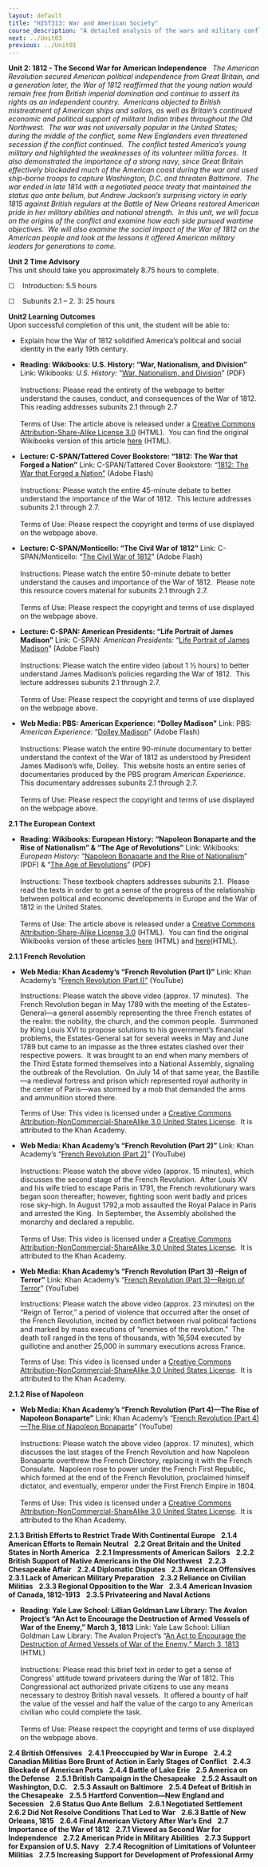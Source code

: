 ```yaml
---
layout: default
title: "HIST313: War and American Society"
course_description: "A detailed analysis of the wars and military conflicts that have shaped the social, political, and economic history of the United States from the colonial era to the present."
next: ../Unit03
previous: ../Unit01
---
```

**Unit 2: 1812 - The Second War for American Independence** <span
id="2"></span> 
*The American Revolution secured American political independence from
Great Britain, and a generation later, the War of 1812 reaffirmed that
the young nation would remain free from British imperial domination and
continue to assert its rights as an independent country.  Americans
objected to British mistreatment of American ships and sailors, as well
as Britain’s continued economic and political support of militant Indian
tribes throughout the Old Northwest.  The war was not universally
popular in the United States; during the middle of the conflict, some
New Englanders even threatened secession if the conflict continued.  The
conflict tested America’s young military and highlighted the weaknesses
of its volunteer militia forces.  It also demonstrated the importance of
a strong navy, since Great Britain effectively blockaded much of the
American coast during the war and used ship-borne troops to capture
Washington, D.C. and threaten Baltimore.  The war ended in late 1814
with a negotiated peace treaty that maintained the status quo ante
bellum, but Andrew Jackson’s surprising victory in early 1815 against
British regulars at the Battle of New Orleans restored American pride in
her military abilities and national strength.  In this unit, we will
focus on the origins of the conflict and examine how each side pursued
wartime objectives.  We will also examine the social impact of the War
of 1812 on the American people and look at the lessons it offered
American military leaders for generations to come.*

**Unit 2 Time Advisory**  
This unit should take you approximately 8.75 hours to complete.

☐    Introduction: 5.5 hours

☐    Subunits 2.1 – 2. 3: 25 hours

**Unit2 Learning Outcomes**  
Upon successful completion of this unit, the student will be able to:  
-   Explain how the War of 1812 solidified America’s political and
    social identity in the early 19th century.

-   **Reading: Wikibooks: U.S. History: “War, Nationalism, and
    Division”**
    Link: Wikibooks: *U.S. History:* “[War, Nationalism, and
    Division](http://www.saylor.org/site/wp-content/uploads/2011/03/US-History_War-Nationalism-and-Division.pdf)”
    (PDF)  
        
     Instructions: Please read the entirety of the webpage to better
    understand the causes, conduct, and consequences of the War of
    1812.  This reading addresses subunits 2.1 through 2.7  
        
     Terms of Use: The article above is released under a [Creative
    Commons Attribution-Share-Alike License
    3.0](http://creativecommons.org/licenses/by-sa/3.0/) (HTML).  You
    can find the original Wikibooks version of this article
    [here](http://en.wikibooks.org/wiki/US_History/War,_Nationalism,_and_Division)
    (HTML).

-   **Lecture: C-SPAN/Tattered Cover Bookstore: “1812: The War that
    Forged a Nation”**
    Link: C-SPAN/Tattered Cover Bookstore: “[1812: The War that Forged a
    Nation”](http://www.c-spanvideo.org/program/152128-1) (Adobe
    Flash)  
        
     Instructions: Please watch the entire 45-minute debate to better
    understand the importance of the War of 1812.  This lecture
    addresses subunits 2.1 through 2.7.  
        
     Terms of Use: Please respect the copyright and terms of use
    displayed on the webpage above.

-   **Lecture: C-SPAN/Monticello: “The Civil War of 1812”**
    Link: C-SPAN/Monticello: “[The Civil War of 1812<span
    style="display: none;"> </span><span
    style="display: none;"> </span>](http://www.c-spanvideo.org/program/297064-1)”
    <span style="display: none;"> </span><span
    style="display: none;"> </span>(Adobe Flash)  
        
     Instructions: Please watch the entire 50-minute debate to better
    understand the causes and importance of the War of 1812.  Please
    note this resource covers material for subunits 2.1 through 2.7.  
        
     Terms of Use: Please respect the copyright and terms of use
    displayed on the webpage above.

-   **Lecture: C-SPAN: American Presidents: “Life Portrait of James
    Madison”**
    Link: C-SPAN: *American Presidents:* “[Life Portrait of James
    Madison](http://www.c-spanvideo.org/program/Portrait)” (Adobe
    Flash)  
        
     Instructions: Please watch the entire video (about 1 ½ hours) to
    better understand James Madison’s policies regarding the War of
    1812.  This lecture addresses subunits 2.1 through 2.7.  
        
     Terms of Use: Please respect the copyright and terms of use
    displayed on the webpage above.

-   **Web Media: PBS: American Experience: “Dolley Madison”**
    Link: PBS: *American Experience:* “[Dolley
    Madison](http://video.pbs.org/video/1428450143)” (Adobe Flash)  
        
     Instructions: Please watch the entire 90-minute documentary to
    better understand the context of the War of 1812 as understood by
    President James Madison’s wife, Dolley.  This website hosts an
    entire series of documentaries produced by the PBS program *American
    Experience*.  This documentary addresses subunits 2.1 through
    2.7.   
        
     Terms of Use: Please respect the copyright and terms of use
    displayed on the webpage above.

**2.1 The European Context** <span id="2.1"></span> 
-   **Reading: Wikibooks: European History: “Napoleon Bonaparte and the
    Rise of Nationalism” & “The Age of Revolutions”**
    Link: Wikibooks: *European History:* “[Napoleon Bonaparte and the
    Rise of
    Nationalism](http://www.saylor.org/site/wp-content/uploads/2011/03/European-History_Napoleon-Bonaparte-and-the-Rise-of-Nationalism.pdf)”
    (PDF) & “[The Age of
    Revolutions](http://www.saylor.org/site/wp-content/uploads/2011/03/European-History_Age-Of-Revolutions1.pdf)”
    (PDF)  
        
     Instructions: These textbook chapters addresses subunits 2.1. 
    Please read the texts in order to get a sense of the progress of the
    relationship between political and economic developments in Europe
    and the War of 1812 in the United States.  
        
     Terms of Use: The article above is released under a [Creative
    Commons Attribution-Share-Alike License
    3.0](http://creativecommons.org/licenses/by-sa/3.0/) (HTML).  You
    can find the original Wikibooks version of these articles
    [here](http://en.wikibooks.org/wiki/European_History/Napoleon_Bonaparte_and_the_Rise_of_Nationalism)
    (HTML) and
    [here](http://en.wikibooks.org/wiki/European_History/Age_Of_Revolutions)(HTML).

**2.1.1 French Revolution** <span id="2.1.1"></span> 
-   **Web Media: Khan Academy’s “French Revolution (Part I)”**
    Link: Khan Academy’s “[French Revolution (Part
    I)”](http://www.khanacademy.org/humanities/history/v/french-revolution--part-1) (YouTube)  
      
     Instructions: Please watch the above video (approx. 17 minutes).
     The French Revolution began in May 1789 with the meeting of the
    Estates-General—a general assembly representing the three French
    estates of the realm: the nobility, the church, and the common
    people.  Summoned by King Louis XVI to propose solutions to his
    government’s financial problems, the Estates-General sat for several
    weeks in May and June 1789 but came to an impasse as the three
    estates clashed over their respective powers.  It was brought to an
    end when many members of the Third Estate formed themselves into a
    National Assembly, signaling the outbreak of the Revolution.  On
    July 14 of that same year, the Bastille—a medieval fortress and
    prison which represented royal authority in the center of Paris—was
    stormed by a mob that demanded the arms and ammunition stored there.
       
      
     Terms of Use: This video is licensed under a [Creative Commons
    Attribution-NonCommercial-ShareAlike 3.0 United States
    License](http://creativecommons.org/licenses/by-nc-nd/3.0/).  It is
    attributed to the Khan Academy.

-   **Web Media: Khan Academy’s “French Revolution (Part 2)”**
    Link: Khan Academy’s “[French Revolution (Part
    2)](http://www.khanacademy.org/humanities/history/v/french-revolution--part-2)”
    (YouTube)  
        
     Instructions: Please watch the above video (approx. 15 minutes),
    which discusses the second stage of the French Revolution.  After
    Louis XV and his wife tried to escape Paris in 1791, the French
    revolutionary wars began soon thereafter; however, fighting soon
    went badly and prices rose sky-high. In August 1792,a mob assaulted
    the Royal Palace in Paris and arrested the King.  In September, the
    Assembly abolished the monarchy and declared a republic.    
        
     Terms of Use: This video is licensed under a [Creative Commons
    Attribution-NonCommercial-ShareAlike 3.0 United States
    License](http://creativecommons.org/licenses/by-nc-nd/3.0/).  It is
    attributed to the Khan Academy. 

-   **Web Media: Khan Academy’s “French Revolution (Part 3) –Reign of
    Terror”**
    Link: Khan Academy’s “[French Revolution (Part 3)—Reign of
    Terror](http://www.khanacademy.org/humanities/history/v/french-revolution--part-3----reign-of-terror)”
    (YouTube)  
      
     Instructions: Please watch the above video (approx. 23 minutes) on
    the “Reign of Terror,” a period of violence that occurred after the
    onset of the French Revolution, incited by conflict between rival
    political factions and marked by mass executions of “enemies of the
    revolution.”  The death toll ranged in the tens of thousands, with
    16,594 executed by guillotine and another 25,000 in summary
    executions across France.    
      
     Terms of Use: This video is licensed under a [Creative Commons
    Attribution-NonCommercial-ShareAlike 3.0 United States
    License](http://creativecommons.org/licenses/by-nc-nd/3.0/).  It is
    attributed to the Khan Academy.

**2.1.2 Rise of Napoleon** <span id="2.1.2"></span> 
-   **Web Media: Khan Academy’s “French Revolution (Part 4)—The Rise of
    Napoleon Bonaparte”**
    Link: Khan Academy’s “[French Revolution (Part 4)—The Rise of
    Napoleon
    Bonaparte](http://www.khanacademy.org/humanities/history/v/french-revolution--part-4----the-rise-of-napoleon-bonaparte)”
    (YouTube)  
        
     Instructions: Please watch the above video (approx. 17 minutes),
    which discusses the last stages of the French Revolution and how
    Napoleon Bonaparte overthrew the French Directory, replacing it with
    the French Consulate.  Napoleon rose to power under the French First
    Republic, which formed at the end of the French Revolution,
    proclaimed himself dictator, and eventually, emperor under the First
    French Empire in 1804.    
        
     Terms of Use: This video is licensed under a [Creative Commons
    Attribution-NonCommercial-ShareAlike 3.0 United States
    License](http://creativecommons.org/licenses/by-nc-nd/3.0/).  It is
    attributed to the Khan Academy. 

**2.1.3 British Efforts to Restrict Trade With Continental Europe**
<span id="2.1.3"></span> 
**2.1.4 American Efforts to Remain Neutral** <span id="2.1.4"></span> 
**2.2 Great Britain and the United States in North America** <span
id="2.2"></span> 
**2.2.1 Impressments of American Sailors** <span id="2.2.1"></span> 
**2.2.2 British Support of Native Americans in the Old Northwest** <span
id="2.2.2"></span> 
**2.2.3 Chesapeake Affair** <span id="2.2.3"></span> 
**2.2.4 Diplomatic Disputes** <span id="2.2.4"></span> 
**2.3 American Offensives** <span id="2.3"></span> 
**2.3.1 Lack of American Military Preparation** <span
id="2.3.1"></span> 
**2.3.2 Reliance on Civilian Militias** <span id="2.3.2"></span> 
**2.3.3 Regional Opposition to the War** <span id="2.3.3"></span> 
**2.3.4 American Invasion of Canada, 1812-1913** <span
id="2.3.4"></span> 
**2.3.5 Privateering and Naval Actions** <span id="2.3.5"></span> 
-   **Reading: Yale Law School: Lillian Goldman Law Library: The Avalon
    Project’s “An Act to Encourage the Destruction of Armed Vessels of
    War of the Enemy,” March 3, 1813**
    Link: Yale Law School: Lillian Goldman Law Library: The Avalon
    Project’s “[An Act to Encourage the Destruction of Armed Vessels of
    War of the Enemy,” March 3,
    1813](http://avalon.law.yale.edu/19th_century/1812-04.asp) (HTML)  
        
     Instructions: Please read this brief text in order to get a sense
    of Congress' attitude toward privateers during the War of 1812. This
    Congressional act authorized private citizens to use any means
    necessary to destroy British naval vessels.  It offered a bounty of
    half the value of the vessel and half the value of the cargo to any
    American civilian who could complete the task.  
        
     Terms of Use: Please respect the copyright and terms of use
    displayed on the webpage above.

**2.4 British Offensives** <span id="2.4"></span> 
**2.4.1 Preoccupied by War in Europe** <span id="2.4.1"></span> 
**2.4.2 Canadian Militias Bore Brunt of Action in Early Stages of
Conflict** <span id="2.4.2"></span> 
**2.4.3 Blockade of American Ports** <span id="2.4.3"></span> 
**2.4.4 Battle of Lake Erie** <span id="2.4.4"></span> 
**2.5 America on the Defense** <span id="2.5"></span> 
**2.5.1 British Campaign in the Chesapeake** <span id="2.5.1"></span> 
**2.5.2 Assault on Washington, D.C.** <span id="2.5.2"></span> 
**2.5.3 Assault on Baltimore** <span id="2.5.3"></span> 
**2.5.4 Defeat of British in the Chesapeake** <span id="2.5.4"></span> 
**2.5.5 Hartford Convention—New England and Secession** <span
id="2.5.5"></span> 
**2.6 Status Quo Ante Bellum** <span id="2.6"></span> 
**2.6.1 Negotiated Settlement** <span id="2.6.1"></span> 
**2.6.2 Did Not Resolve Conditions That Led to War** <span
id="2.6.2"></span> 
**2.6.3 Battle of New Orleans, 1815** <span id="2.6.3"></span> 
**2.6.4 Final American Victory After War’s End** <span
id="2.6.4"></span> 
**2.7 Importance of the War of 1812** <span id="2.7"></span> 
**2.7.1 Viewed as Second War for Independence** <span
id="2.7.1"></span> 
**2.7.2 American Pride in Military Abilities** <span id="2.7.2"></span> 
**2.7.3 Support for Expansion of U.S. Navy** <span id="2.7.3"></span> 
**2.7.4 Recognition of Limitations of Volunteer Militias** <span
id="2.7.4"></span> 
**2.7.5 Increasing Support for Development of Professional Army** <span
id="2.7.5"></span> 
